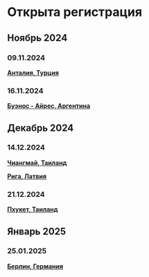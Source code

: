 # Открыта регистрация

## Ноябрь 2024

### 09.11.2024

**[Анталия, Турция](/./upcoming-events/Antalya.md)**

### 16.11.2024

**[Буэнос - Айрес, Аргентина](/./upcoming-events/argentina.md)**

## Декабрь 2024

### 14.12.2024

**[Чиангмай, Таиланд](/./upcoming-events/chaingпmai.md)**

**[Рига, Латвия](/./upcoming-events/latvia.md)**

### 21.12.2024

**[Пхукет, Таиланд](/./upcoming-events/phuket.md)**

## Январь 2025

### 25.01.2025

**[Берлин, Германия](/./upcoming-events/germany.md)**
